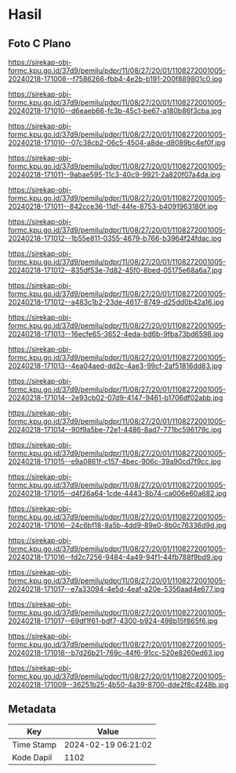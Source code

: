# Hasil

## Foto C Plano

https://sirekap-obj-formc.kpu.go.id/37d9/pemilu/pdpr/11/08/27/20/01/1108272001005-20240218-171008--f7586266-fbb4-4e2b-b191-200f889801c0.jpg

https://sirekap-obj-formc.kpu.go.id/37d9/pemilu/pdpr/11/08/27/20/01/1108272001005-20240218-171010--d6eaeb66-fc3b-45c1-be67-a180b86f3cba.jpg

https://sirekap-obj-formc.kpu.go.id/37d9/pemilu/pdpr/11/08/27/20/01/1108272001005-20240218-171010--07c38cb2-06c5-4504-a8de-d8089bc4ef0f.jpg

https://sirekap-obj-formc.kpu.go.id/37d9/pemilu/pdpr/11/08/27/20/01/1108272001005-20240218-171011--9abae595-11c3-40c9-9921-2a820f07a4da.jpg

https://sirekap-obj-formc.kpu.go.id/37d9/pemilu/pdpr/11/08/27/20/01/1108272001005-20240218-171011--842cce36-11df-44fe-8753-b4091963180f.jpg

https://sirekap-obj-formc.kpu.go.id/37d9/pemilu/pdpr/11/08/27/20/01/1108272001005-20240218-171012--1b55e811-0355-4679-b766-b3964f24fdac.jpg

https://sirekap-obj-formc.kpu.go.id/37d9/pemilu/pdpr/11/08/27/20/01/1108272001005-20240218-171012--835df53e-7d82-45f0-8bed-05175e68a6a7.jpg

https://sirekap-obj-formc.kpu.go.id/37d9/pemilu/pdpr/11/08/27/20/01/1108272001005-20240218-171012--a483c1b2-23de-4617-8749-d25dd0b42a16.jpg

https://sirekap-obj-formc.kpu.go.id/37d9/pemilu/pdpr/11/08/27/20/01/1108272001005-20240218-171013--16ecfe65-3652-4eda-bd6b-9fba73bd6598.jpg

https://sirekap-obj-formc.kpu.go.id/37d9/pemilu/pdpr/11/08/27/20/01/1108272001005-20240218-171013--4ea04aed-dd2c-4ae3-99cf-2af51816dd83.jpg

https://sirekap-obj-formc.kpu.go.id/37d9/pemilu/pdpr/11/08/27/20/01/1108272001005-20240218-171014--2e93cb02-07d9-4147-9461-b1706df02abb.jpg

https://sirekap-obj-formc.kpu.go.id/37d9/pemilu/pdpr/11/08/27/20/01/1108272001005-20240218-171014--90f9a5be-72e1-4486-8ad7-771bc596179c.jpg

https://sirekap-obj-formc.kpu.go.id/37d9/pemilu/pdpr/11/08/27/20/01/1108272001005-20240218-171015--e9a0861f-c157-4bec-906c-39a90cd7f9cc.jpg

https://sirekap-obj-formc.kpu.go.id/37d9/pemilu/pdpr/11/08/27/20/01/1108272001005-20240218-171015--d4f26a64-1cde-4443-8b74-ca006e60a682.jpg

https://sirekap-obj-formc.kpu.go.id/37d9/pemilu/pdpr/11/08/27/20/01/1108272001005-20240218-171016--24c6bf18-8a5b-4dd9-89e0-8b0c76336d9d.jpg

https://sirekap-obj-formc.kpu.go.id/37d9/pemilu/pdpr/11/08/27/20/01/1108272001005-20240218-171016--fd2c7256-9484-4a49-94f1-44fb788f9bd9.jpg

https://sirekap-obj-formc.kpu.go.id/37d9/pemilu/pdpr/11/08/27/20/01/1108272001005-20240218-171017--e7a33094-4e5d-4eaf-a20e-5356aad4e677.jpg

https://sirekap-obj-formc.kpu.go.id/37d9/pemilu/pdpr/11/08/27/20/01/1108272001005-20240218-171017--69df1f61-bdf7-4300-b924-498b15f865f6.jpg

https://sirekap-obj-formc.kpu.go.id/37d9/pemilu/pdpr/11/08/27/20/01/1108272001005-20240218-171018--b7d26b21-769c-44f6-91cc-520e8260ed63.jpg

https://sirekap-obj-formc.kpu.go.id/37d9/pemilu/pdpr/11/08/27/20/01/1108272001005-20240218-171009--36251b25-4b50-4a39-8700-dde2f8c4248b.jpg


## Metadata

| Key        | Value               |
| ---------- | ------------------- |
| Time Stamp | 2024-02-19 06:21:02 |
| Kode Dapil | 1102                |



